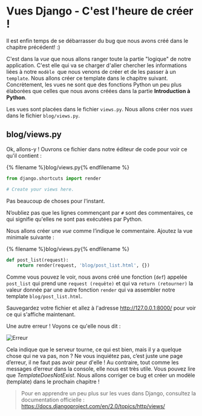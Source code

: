 # Vues Django - C'est l'heure de créer !

Il est enfin temps de se débarrasser du bug que nous avons créé dans le chapitre précédent! :)

C'est dans la *vue* que nous allons ranger toute la partie "logique" de notre application. C'est elle qui va se charger d'aller chercher les informations liées à notre `modèle `que nous venons de créer et de les passer à un `template`. Nous allons créer ce template dans le chapitre suivant. Concrètement, les vues ne sont que des fonctions Python un peu plus élaborées que celles que nous avons créées dans la partie **Introduction à Python**.

Les vues sont placées dans le fichier `views.py`. Nous allons créer nos *vues* dans le fichier `blog/views.py`.

## blog/views.py

Ok, allons-y ! Ouvrons ce fichier dans notre éditeur de code pour voir ce qu'il contient :

{% filename %}blog/views.py{% endfilename %}

```python
from django.shortcuts import render

# Create your views here.
```

Pas beaucoup de choses pour l'instant.

N’oubliez pas que les lignes commençant par `#` sont des commentaires, ce qui signifie qu'elles ne sont pas exécutées par Python.

Nous allons créer une *vue* comme l’indique le commentaire. Ajoutez la vue minimale suivante :

{% filename %}blog/views.py{% endfilename %}

```python
def post_list(request):
    return render(request, 'blog/post_list.html', {})
```

Comme vous pouvez le voir, nous avons créé une fonction (`def`) appelée `post_list` qui prend une `request (requête)` et qui va `return (retourner)` la valeur donnée par une autre fonction `render` qui va assembler notre template `blog/post_list.html`.

Sauvegardez votre fichier et allez à l'adresse http://127.0.0.1:8000/ pour voir ce qui s'affiche maintenant.

Une autre erreur ! Voyons ce qu'elle nous dit :

![Erreur](images/error.png)

Cela indique que le serveur tourne, ce qui est bien, mais il y a quelque chose qui ne va pas, non ? Ne vous inquiétez pas, c’est juste une page d’erreur, il ne faut pas avoir peur d'elle ! Au contraire, tout comme les messages d’erreur dans la console, elle nous est très utile. Vous pouvez lire que *TemplateDoesNotExist*. Nous allons corriger ce bug et créer un modèle (template) dans le prochain chapitre !

> Pour en apprendre un peu plus sur les vues dans Django, consultez la documentation officielle : https://docs.djangoproject.com/en/2.0/topics/http/views/